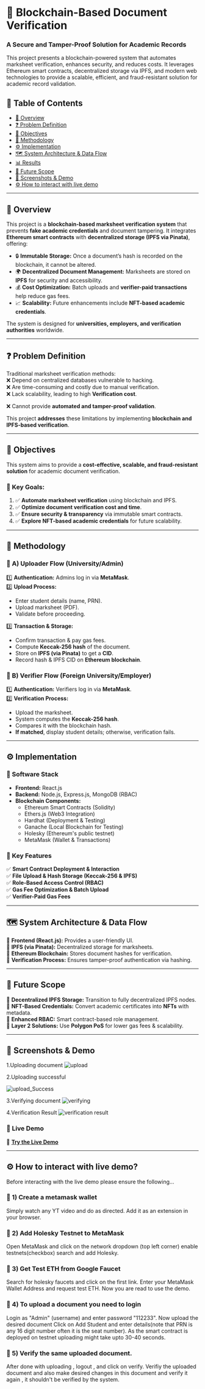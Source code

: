 # 📄 Blockchain-Based Document Verification  

### A Secure and Tamper-Proof Solution for Academic Records  

This project presents a blockchain-powered system that automates marksheet verification, enhances security, and reduces costs. It leverages Ethereum smart contracts, decentralized storage via IPFS, and modern web technologies to provide a scalable, efficient, and fraud-resistant solution for academic record validation.  

## 📑 Table of Contents  

- [🚀 Overview](#-overview)  
- [❓ Problem Definition](#-problem-definition)  
- [🎯 Objectives](#-objectives)  
- [📝 Methodology](#-methodology)  
- [⚙️ Implementation](#-implementation)  
- [🗺 System Architecture & Data Flow](#-system-architecture--data-flow)  
- [📊 Results](#-results)  
- [🔮 Future Scope](#-future-scope)  
- [📸 Screenshots & Demo](#-screenshots--demo)  
- [⚙️ How to interact with live demo](#-how-to-interact-with-live-demo)  

---

## 🚀 Overview  

This project is a **blockchain-based marksheet verification system** that prevents **fake academic credentials** and document tampering. It integrates **Ethereum smart contracts** with **decentralized storage (IPFS via Pinata)**, offering:  

- 🔒 **Immutable Storage:** Once a document’s hash is recorded on the blockchain, it cannot be altered.  
- 🌍 **Decentralized Document Management:** Marksheets are stored on **IPFS** for security and accessibility.  
- 💰 **Cost Optimization:** Batch uploads and **verifier-paid transactions** help reduce gas fees.  
- 📈 **Scalability:** Future enhancements include **NFT-based academic credentials**.  

The system is designed for **universities, employers, and verification authorities** worldwide.  

---

## ❓ Problem Definition  

Traditional marksheet verification methods:  
❌ Depend on centralized databases vulnerable to hacking.  
❌ Are time-consuming and costly due to manual verification.  
❌ Lack scalability, leading to high **Verification cost**. 

❌ Cannot provide **automated and tamper-proof validation**.  

This project **addresses** these limitations by implementing **blockchain and IPFS-based verification**.  

---

## 🎯 Objectives  

This system aims to provide a **cost-effective, scalable, and fraud-resistant solution** for academic document verification.  

### 🔹 Key Goals:  
1. ✅ **Automate marksheet verification** using blockchain and IPFS.  
2. ✅ **Optimize document verification cost and time**.  
3. ✅ **Ensure security & transparency** via immutable smart contracts.  
4. ✅ **Explore NFT-based academic credentials** for future scalability.  

---

## 📝 Methodology  

### 🔹 A) Uploader Flow (University/Admin)  
1️⃣ **Authentication:** Admins log in via **MetaMask**.  
2️⃣ **Upload Process:**  
   - Enter student details (name, PRN).  
   - Upload marksheet (PDF).  
   - Validate before proceeding.
     
3️⃣ **Transaction & Storage:**  
   - Confirm transaction & pay gas fees.  
   - Compute **Keccak-256 hash** of the document.  
   - Store on **IPFS (via Pinata)** to get a **CID**.  
   - Record hash & IPFS CID on **Ethereum blockchain**.  

### 🔹 B) Verifier Flow (Foreign University/Employer)  
1️⃣ **Authentication:** Verifiers log in via **MetaMask**.  
2️⃣ **Verification Process:**  
   - Upload the marksheet.  
   - System computes the **Keccak-256 hash**.  
   - Compares it with the blockchain hash.  
   - **If matched**, display student details; otherwise, verification fails.  

---

## ⚙️ Implementation  

### 🔹 Software Stack  

- **Frontend:** React.js  
- **Backend:** Node.js, Express.js, MongoDB (RBAC)  
- **Blockchain Components:**  
  - Ethereum Smart Contracts (Solidity)  
  - Ethers.js (Web3 Integration)  
  - Hardhat (Deployment & Testing)  
  - Ganache (Local Blockchain for Testing)
  - Holesky (Ethereum's public testnet)
  - MetaMask (Wallet & Transactions)  

### 🔹 Key Features  

✅ **Smart Contract Deployment & Interaction**  
✅ **File Upload & Hash Storage (Keccak-256 & IPFS)**  
✅ **Role-Based Access Control (RBAC)**  
✅ **Gas Fee Optimization & Batch Upload**  
✅ **Verifier-Paid Gas Fees**  

---

## 🗺 System Architecture & Data Flow  

📌 **Frontend (React.js):** Provides a user-friendly UI.  
📌 **IPFS (via Pinata):** Decentralized storage for marksheets.  
📌 **Ethereum Blockchain:** Stores document hashes for verification.  
📌 **Verification Process:** Ensures tamper-proof authentication via hashing.  

---

## 🔮 Future Scope  

🔹 **Decentralized IPFS Storage:** Transition to fully decentralized IPFS nodes.  
🔹 **NFT-Based Credentials:** Convert academic certificates into **NFTs** with metadata.  
🔹 **Enhanced RBAC:** Smart contract-based role management.  
🔹 **Layer 2 Solutions:** Use **Polygon PoS** for lower gas fees & scalability.  

---

## 📸 Screenshots & Demo  
1.Uploading document
![upload](https://github.com/user-attachments/assets/832a731d-6177-4d3f-84e0-106b4c4d7bac)

2.Uploading successful

![upload_Success](https://github.com/user-attachments/assets/c058ff61-863c-4cb3-b530-7cd51b2bef5c)

3.Verifying document
![verifying](https://github.com/user-attachments/assets/d739aa6e-b7e4-431a-8f68-dfe4965db54c)

4.Verification Result
![verification result](https://github.com/user-attachments/assets/0aeed399-f488-430e-b3f6-da436135e509)
 
### 🎥 Live Demo  
🔗 **[Try the Live Demo](https://blockchain-based-verification-frontend.vercel.app/)**  

---

## ⚙️ How to interact with live demo?

Before interacting with the live demo please ensure the following... 

### 🔹 1) Create a metamask wallet 
Simply watch any YT video and do as directed. Add it as an extension in your browser.
### 🔹 2) Add Holesky Testnet to MetaMask 
Open MetaMask and click on the network dropdown (top left corner) enable testnets(checkbox) search and add Holesky.
### 🔹 3) Get Test ETH from Google Faucet
Search for holesky faucets and click on the first link. Enter your MetaMask Wallet Address and request test ETH. Now you are read to use the demo.
### 🔹 4) To upload a document you need to login
Login as "Admin" (username) and enter password "112233". Now upload the desired document Click on Add Student and enter details(note that PRN is any 16 digit number often it is the seat number). As the smart contract is deployed on testnet uploading might take upto 30-40 seconds.
### 🔹 5) Verify the same uploaded document.
After done with uploading , logout , and click on verify. Verifiy the uploaded document and also make desired changes in this document and verify it again , it shouldn't be verified by the system.



  
